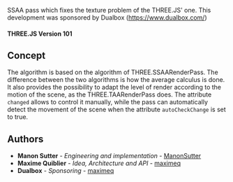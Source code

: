 SSAA pass which fixes the texture problem of the THREE.JS' one.
This development was sponsored by Dualbox (<https://www.dualbox.com/>)

#### THREE.JS Version 101 ####

## Concept ##

The algorithm is based on the algorithm of THREE.SSAARenderPass. The difference between the two algorithms is how the average calculus is done.
It also provides the possibility to adapt the level of render according to the motion of the scene, as the THREE.TAARenderPass does. The attribute `changed` allows to control it manually, while the pass can automatically detect the movement of the scene when the attribute `autoCheckChange` is set to true.

## Authors

* **Manon Sutter** - *Engineering and implementation* - [ManonSutter](https://github.com/ManonSutter)
* **Maxime Quiblier** - *Idea, Architecture and API* - [maximeq](https://github.com/maximeq)
* **Dualbox** - *Sponsoring* - [maximeq](https://www.dualbox.com)